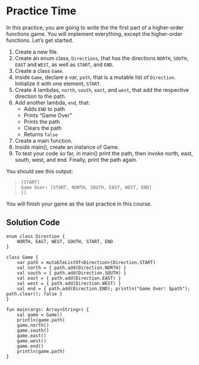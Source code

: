 # Practice Time
In this practice, you are going to write the the first part of a higher-order functions game. You will implement everything, except the higher-order functions. Let’s get started.

1. Create a new file.
2. Create an enum class, `Directions`, that has the directions `NORTH`, `SOUTH`, `EAST` and `WEST`, as well as `START`, and `END`.
3. Create a class `Game`.
4. Inside `Game`, declare a var, `path`, that is a mutable list of `Direction`. 
Initialize it with one element, `START`.
5. Create 4 lambdas, `north`, `south`, `east`, and `west`, that add the respective direction to the path.
6. Add another lambda, `end`, that:
    * Adds `END` to path
    * Prints “Game Over”
    * Prints the path
    * Clears the path
    * Returns `false`
7. Create a main function.
8. Inside main(), create an instance of Game.
9. To test your code so far, in main() print the path, then invoke north, east, south, west, and end. Finally, print the path again.

You should see this output:
> ```
> [START]
> Game Over: [START, NORTH, SOUTH, EAST, WEST, END]
> []
> ```
You will finish your game as the last practice in this course.

## Solution Code
```
enum class Direction {
    NORTH, EAST, WEST, SOUTH, START, END
}

class Game {
    var path = mutableListOf<Direction>(Direction.START)
    val north = { path.add(Direction.NORTH) }
    val south = { path.add(Direction.SOUTH) }
    val east = { path.add(Direction.EAST) }
    val west = { path.add(Direction.WEST) }
    val end = { path.add(Direction.END); println("Game Over: $path"); path.clear(); false }
}

fun main(args: Array<String>) {
    val game = Game()
    println(game.path)
    game.north()
    game.south()
    game.east()
    game.west()
    game.end()
    println(game.path)
}
```